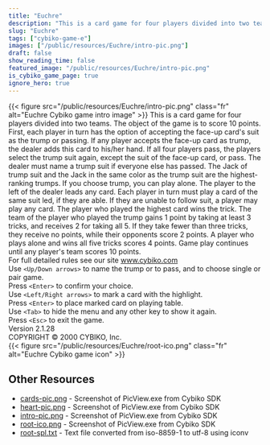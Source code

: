 ```yaml
---
title: "Euchre"
description: "This is a card game for four players divided into two teams. The object of the game is to score 10 points. First, each player in turn has the option of accepting the face-up card's suit as the trump or passing. If any player accepts the face-up card as trump, the dealer adds this..."
slug: "Euchre"
tags: ["cybiko-game-e"]
images: ["/public/resources/Euchre/intro-pic.png"]
draft: false
show_reading_time: false
featured_image: "/public/resources/Euchre/intro-pic.png"
is_cybiko_game_page: true
ignore_hero: true
---
```

{{< figure src="/public/resources/Euchre/intro-pic.png" class="fr" alt="Euchre Cybiko game intro image" >}}
This is a card game for four players divided into two teams. The object of the game is to score 10 points. First, each player in turn has the option of accepting the face-up card's suit as the trump or passing. If any player accepts the face-up card as trump, the dealer adds this card to his/her hand. If all four players pass, the players select the trump suit again, except the suit of the face-up card, or pass. The dealer must name a trump suit if everyone else has passed. The Jack of trump suit and the Jack in the same color as the trump suit are the highest-ranking trumps. If you choose trump, you can play alone. The player to the left of the dealer leads any card. Each player in turn must play a card of the same suit led, if they are able. If they are unable to follow suit, a player may play any card. The player who played the highest card wins the trick. The team of the player who played the trump gains 1 point by taking at least 3 tricks, and receives 2 for taking all 5. If they take fewer than three tricks, they receive no points, while their opponents score 2 points. A player who plays alone and wins all five tricks scores 4 points. Game play continues until any player's team scores 10 points. \
For full detailed rules see our site www.cybiko.com \
Use `<Up/Down arrows>`  to name the trump or to pass, and to choose single or pair game. \
Press `<Enter>`  to confirm your choice. \
Use `<Left/Right arrows>`  to mark a card with the highlight. \
Press `<Enter>`  to place marked card on playing table. \
Use `<Tab>`  to hide the menu and any other key to show it again. \
Press `<Esc>`  to exit the game. \
Version 2.1.28 \
COPYRIGHT © 2000 CYBIKO, Inc. \
 {{< figure src="/public/resources/Euchre/root-ico.png" class="fr" alt="Euchre Cybiko game icon" >}}

## Other Resources
* [cards-pic.png](/public/resources/Euchre/cards-pic.png) - Screenshot of PicView.exe from Cybiko SDK
* [heart-pic.png](/public/resources/Euchre/heart-pic.png) - Screenshot of PicView.exe from Cybiko SDK
* [intro-pic.png](/public/resources/Euchre/intro-pic.png) - Screenshot of PicView.exe from Cybiko SDK
* [root-ico.png](/public/resources/Euchre/root-ico.png) - Screenshot of PicView.exe from Cybiko SDK
* [root-spl.txt](/public/resources/Euchre/root-spl.txt) - Text file converted from iso-8859-1 to utf-8 using iconv
